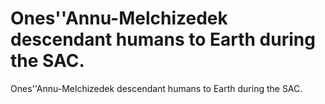 # Ones''Annu-Melchizedek descendant humans to Earth during the SAC.

Ones''Annu-Melchizedek descendant humans to Earth during the SAC.